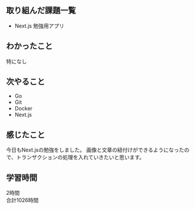 ## 取り組んだ課題一覧
- Next.js 勉強用アプリ

## わかったこと
特になし

## 次やること
- Go
- Git
- Docker
- Next.js

## 感じたこと
今日もNext.jsの勉強をしました。
画像と文章の紐付けができるようになったので、トランザクションの処理を入れていきたいと思います。

## 学習時間
2時間<br />
合計1026時間
